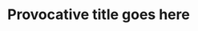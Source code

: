 ---
title: Provocative title goes here
bigNumber: 92
bigNumberSubtext: Describe the number in one word (units, or items)
bigNumberSourceText: SOURCE (can be a name of a person or book as well)
bigNumberSourceLink: < url to the source goes here, should start with https:// >
explanationText: A SHORT INFO paragragraph containing less than 150 chars and using appropriate Grammar, and Punctuation!
page: homepage
---